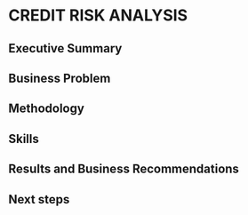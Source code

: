 # CREDIT RISK ANALYSIS

## Executive Summary

## Business Problem

## Methodology

## Skills

## Results and Business Recommendations

## Next steps

